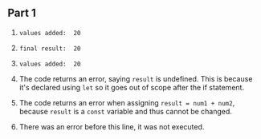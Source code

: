 ## Part 1

1. `values added:  20`
2. `final result:  20`

3. `values added:  20`
4. The code returns an error, saying `result` is undefined. This is because it's declared using `let` so it goes out of scope after the if statement.

5. The code returns an error when assigning `result = num1 + num2`, because `result` is a `const` variable and thus cannot be changed.
6. There was an error before this line, it was not executed.
